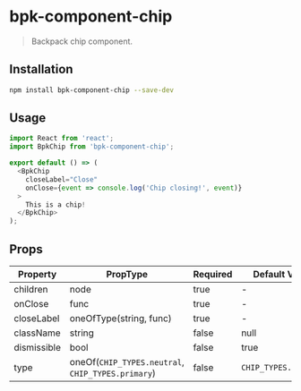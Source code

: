 # bpk-component-chip

> Backpack chip component.

## Installation

```sh
npm install bpk-component-chip --save-dev
```

## Usage

```js
import React from 'react';
import BpkChip from 'bpk-component-chip';

export default () => (
  <BpkChip
    closeLabel="Close"
    onClose={event => console.log('Chip closing!', event)}
  >
    This is a chip!
  </BpkChip>
);
```

## Props

| Property    | PropType                | Required | Default Value |
| ----------- | ----------------------- | -------- | ------------- |
| children    | node                    | true     | -             |
| onClose     | func                    | true     | -             |
| closeLabel  | oneOfType(string, func) | true     | -             |
| className   | string                  | false    | null          |
| dismissible | bool                    | false    | true          |
| type        | oneOf(`CHIP_TYPES.neutral`, `CHIP_TYPES.primary`)                    | false    | `CHIP_TYPES.neutral`          |
